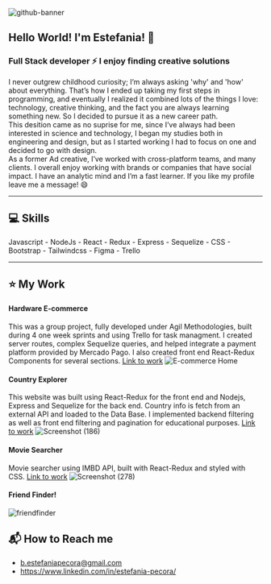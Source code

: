 


![github-banner](https://user-images.githubusercontent.com/77625247/127877586-9f8147d4-673e-4213-91d8-328a63b53b34.jpg)

## Hello World! I'm Estefania! :raising_hand:

### Full Stack developer :zap: I enjoy finding creative solutions
I never outgrew childhood curiosity; I’m always asking 'why' and 'how' about everything. That’s how I ended up taking my first steps in programming, and eventually I realized it combined lots of the things I love: technology, creative thinking, and the fact you are always learning something new. So I decided to pursue it as a new career path.<br/>
This desition came as no suprise for me, since I’ve always had been interested in science and technology, I began my studies both in engineering and design, but as I started working I had to focus on one and decided to go with design.<br/>
As a former Ad creative, I’ve worked with cross-platform teams, and many clients. I overall enjoy working with brands or companies that have social impact. I have an analytic mind and I’m a fast learner. If you like my profile leave me a message! :smile:

- - -
## :computer: Skills
Javascript - NodeJs - React - Redux - Express - Sequelize - CSS - Bootstrap - Tailwindcss - Figma - Trello
- - -
## :star: My Work

#### Hardware E-commerce
This was a group project, fully developed under Agil Methodologies, built during 4 one week sprints and using Trello for task managment. I created server routes, complex Sequelize queries, and helped integrate a payment platform provided by Mercado Pago. I also created front end React-Redux  Components for several sections. 
[Link to work](https://e-commerce-copy.vercel.app)
![E-commerce Home](https://user-images.githubusercontent.com/77625247/127784466-a965fbc8-ff72-41ba-a93c-d49238223763.png)

#### Country Explorer
This website was built using React-Redux for the front end and Nodejs, Express and Sequelize for the back end. Country info is fetch from an external API and loaded to the Data Base. I implemented backend filtering as well as front end filtering and pagination for educational purposes.
[Link to work](https://github.com/estePecora/Countries-App)
![Screenshot (186)](https://user-images.githubusercontent.com/77625247/127819295-ca797760-1a70-4403-adfa-16100c5e5c74.png)

#### Movie Searcher
Movie searcher using IMBD API, built with React-Redux and styled with CSS.
[Link to work](https://github.com/estePecora/MovieSearcher)
![Screenshot (278)](https://user-images.githubusercontent.com/77625247/127820564-0d240195-3a47-4342-84c1-8fa983adf68d.png)


#### Friend Finder!
![friendfinder](https://user-images.githubusercontent.com/77625247/127820677-0ac2ab6e-8ebe-49f1-acd5-af3e85aadab8.jpg)



## :mailbox_with_mail: How to Reach me
- b.estefaniapecora@gmail.com
- https://www.linkedin.com/in/estefania-pecora/






